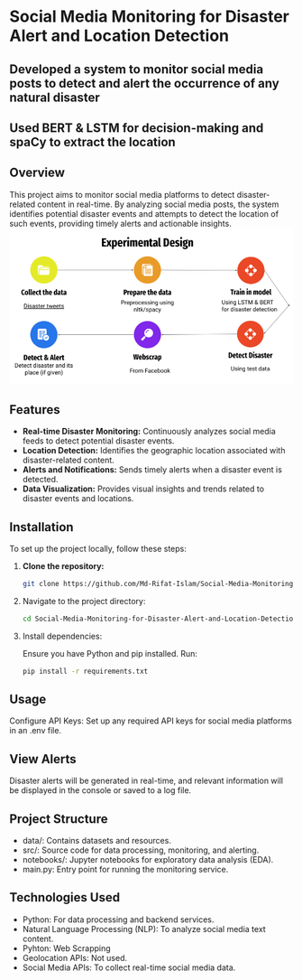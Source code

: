 # Social Media Monitoring for Disaster Alert and Location Detection

## Developed a system to monitor social media posts to detect and alert the occurrence of any natural disaster

## Used BERT & LSTM for decision-making and spaCy to extract the location

## Overview

This project aims to monitor social media platforms to detect disaster-related content in real-time. By analyzing social media posts, the system identifies potential disaster events and attempts to detect the location of such events, providing timely alerts and actionable insights.
![Social media Monitoring](./Presentation.png)

## Features

- **Real-time Disaster Monitoring:** Continuously analyzes social media feeds to detect potential disaster events.
- **Location Detection:** Identifies the geographic location associated with disaster-related content.
- **Alerts and Notifications:** Sends timely alerts when a disaster event is detected.
- **Data Visualization:** Provides visual insights and trends related to disaster events and locations.

## Installation

To set up the project locally, follow these steps:

1. **Clone the repository:**

   ```bash
   git clone https://github.com/Md-Rifat-Islam/Social-Media-Monitoring-for-Disaster-Alert-and-Location-Detection.git

2. Navigate to the project directory:

   ```bash
   cd Social-Media-Monitoring-for-Disaster-Alert-and-Location-Detection

3. Install dependencies:

   Ensure you have Python and pip installed. Run:

   ```bash
   pip install -r requirements.txt

## Usage

Configure API Keys:
Set up any required API keys for social media platforms in an .env file.

## View Alerts

Disaster alerts will be generated in real-time, and relevant information will be displayed in the console or saved to a log file.

## Project Structure

- data/: Contains datasets and resources.
- src/: Source code for data processing, monitoring, and alerting.
- notebooks/: Jupyter notebooks for exploratory data analysis (EDA).
- main.py: Entry point for running the monitoring service.

## Technologies Used

- Python: For data processing and backend services.
- Natural Language Processing (NLP): To analyze social media text content.
- Pyhton: Web Scrapping
- Geolocation APIs: Not used.
- Social Media APIs: To collect real-time social media data.
